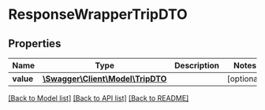 # ResponseWrapperTripDTO

## Properties
Name | Type | Description | Notes
------------ | ------------- | ------------- | -------------
**value** | [**\Swagger\Client\Model\TripDTO**](TripDTO.md) |  | [optional] 

[[Back to Model list]](../../README.md#documentation-for-models) [[Back to API list]](../../README.md#documentation-for-api-endpoints) [[Back to README]](../../README.md)

